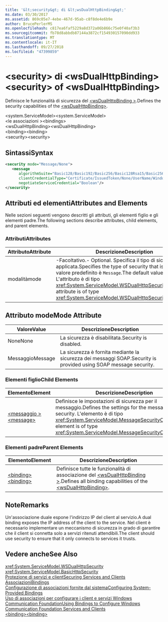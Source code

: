 ```yaml
---
title: '&lt;security&gt; di &lt;wsDualHttpBinding&gt;'
ms.date: 03/30/2017
ms.assetid: 869c05e7-4ebe-467d-95ab-c8f8de4e6b9e
author: BrucePerlerMS
ms.openlocfilehash: c817ea6faf5229a8d372a06b866c75e0f40af3b3
ms.sourcegitcommit: fb78d8abbdb87144a3872cf154930157090dd933
ms.translationtype: MT
ms.contentlocale: it-IT
ms.lasthandoff: 09/27/2018
ms.locfileid: "47399859"
---
```

# <a name="ltsecuritygt-of-ltwsdualhttpbindinggt"></a><span data-ttu-id="7bee3-102">&lt;security&gt; di &lt;wsDualHttpBinding&gt;</span><span class="sxs-lookup"><span data-stu-id="7bee3-102">&lt;security&gt; of &lt;wsDualHttpBinding&gt;</span></span>
<span data-ttu-id="7bee3-103">Definisce le funzionalità di sicurezza del [ \<wsDualHttpBinding >](../../../../../docs/framework/configure-apps/file-schema/wcf/wsdualhttpbinding.md).</span><span class="sxs-lookup"><span data-stu-id="7bee3-103">Defines the security capabilities of the [\<wsDualHttpBinding>](../../../../../docs/framework/configure-apps/file-schema/wcf/wsdualhttpbinding.md).</span></span>  
  
 <span data-ttu-id="7bee3-104">\<system.ServiceModel></span><span class="sxs-lookup"><span data-stu-id="7bee3-104">\<system.ServiceModel></span></span>  
<span data-ttu-id="7bee3-105">\<le associazioni ></span><span class="sxs-lookup"><span data-stu-id="7bee3-105">\<bindings></span></span>  
<span data-ttu-id="7bee3-106">\<wsDualHttpBinding></span><span class="sxs-lookup"><span data-stu-id="7bee3-106">\<wsDualHttpBinding></span></span>  
<span data-ttu-id="7bee3-107">\<binding></span><span class="sxs-lookup"><span data-stu-id="7bee3-107">\<binding></span></span>  
<span data-ttu-id="7bee3-108">\<security></span><span class="sxs-lookup"><span data-stu-id="7bee3-108">\<security></span></span>  
  
## <a name="syntax"></a><span data-ttu-id="7bee3-109">Sintassi</span><span class="sxs-lookup"><span data-stu-id="7bee3-109">Syntax</span></span>  
  
```xml  
<security mode="Message/None">  
   <message  
      algorithmSuite="Basic128/Basic192/Basic256/Basic128Rsa15/Basic256Rsa15/TripleDes/TripleDesRsa15/Basic128Sha256/Basic192Sha256/TripleDesSha256/Basic128Sha256Rsa15/Basic192Sha256Rsa15/Basic256Sha256Rsa15/TripleDesSha256Rsa15"  
      clientCredentialType="Certificate/IssuedToken/None/UserName/Windows"  
      negotiateServiceCredential="Boolean"/>  
</security>  
```  
  
## <a name="attributes-and-elements"></a><span data-ttu-id="7bee3-110">Attributi ed elementi</span><span class="sxs-lookup"><span data-stu-id="7bee3-110">Attributes and Elements</span></span>  
 <span data-ttu-id="7bee3-111">Nelle sezioni seguenti vengono descritti gli attributi, gli elementi figlio e gli elementi padre.</span><span class="sxs-lookup"><span data-stu-id="7bee3-111">The following sections describe attributes, child elements, and parent elements.</span></span>  
  
### <a name="attributes"></a><span data-ttu-id="7bee3-112">Attributi</span><span class="sxs-lookup"><span data-stu-id="7bee3-112">Attributes</span></span>  
  
|<span data-ttu-id="7bee3-113">Attributo</span><span class="sxs-lookup"><span data-stu-id="7bee3-113">Attribute</span></span>|<span data-ttu-id="7bee3-114">Descrizione</span><span class="sxs-lookup"><span data-stu-id="7bee3-114">Description</span></span>|  
|---------------|-----------------|  
|<span data-ttu-id="7bee3-115">modalità</span><span class="sxs-lookup"><span data-stu-id="7bee3-115">mode</span></span>|<span data-ttu-id="7bee3-116">-Facoltativo.</span><span class="sxs-lookup"><span data-stu-id="7bee3-116">-   Optional.</span></span> <span data-ttu-id="7bee3-117">Specifica il tipo di sicurezza applicata.</span><span class="sxs-lookup"><span data-stu-id="7bee3-117">Specifies the type of security that is applied.</span></span> <span data-ttu-id="7bee3-118">Il valore predefinito è `Message`.</span><span class="sxs-lookup"><span data-stu-id="7bee3-118">The default value is `Message`.</span></span> <span data-ttu-id="7bee3-119">L'attributo è di tipo <xref:System.ServiceModel.WSDualHttpSecurityMode>.</span><span class="sxs-lookup"><span data-stu-id="7bee3-119">This attribute is of type <xref:System.ServiceModel.WSDualHttpSecurityMode>.</span></span>|  
  
## <a name="mode-attribute"></a><span data-ttu-id="7bee3-120">Attributo mode</span><span class="sxs-lookup"><span data-stu-id="7bee3-120">Mode Attribute</span></span>  
  
|<span data-ttu-id="7bee3-121">Valore</span><span class="sxs-lookup"><span data-stu-id="7bee3-121">Value</span></span>|<span data-ttu-id="7bee3-122">Descrizione</span><span class="sxs-lookup"><span data-stu-id="7bee3-122">Description</span></span>|  
|-----------|-----------------|  
|<span data-ttu-id="7bee3-123">None</span><span class="sxs-lookup"><span data-stu-id="7bee3-123">None</span></span>|<span data-ttu-id="7bee3-124">La sicurezza è disabilitata.</span><span class="sxs-lookup"><span data-stu-id="7bee3-124">Security is disabled.</span></span>|  
|<span data-ttu-id="7bee3-125">Messaggio</span><span class="sxs-lookup"><span data-stu-id="7bee3-125">Message</span></span>|<span data-ttu-id="7bee3-126">La sicurezza è fornita mediante la sicurezza dei messaggi SOAP.</span><span class="sxs-lookup"><span data-stu-id="7bee3-126">Security is provided using SOAP message security.</span></span>|  
  
### <a name="child-elements"></a><span data-ttu-id="7bee3-127">Elementi figlio</span><span class="sxs-lookup"><span data-stu-id="7bee3-127">Child Elements</span></span>  
  
|<span data-ttu-id="7bee3-128">Elemento</span><span class="sxs-lookup"><span data-stu-id="7bee3-128">Element</span></span>|<span data-ttu-id="7bee3-129">Descrizione</span><span class="sxs-lookup"><span data-stu-id="7bee3-129">Description</span></span>|  
|-------------|-----------------|  
|[<span data-ttu-id="7bee3-130">\<messaggio ></span><span class="sxs-lookup"><span data-stu-id="7bee3-130">\<message></span></span>](../../../../../docs/framework/configure-apps/file-schema/wcf/message-of-wsdualhttpbinding.md)|<span data-ttu-id="7bee3-131">Definisce le impostazioni di sicurezza per il messaggio.</span><span class="sxs-lookup"><span data-stu-id="7bee3-131">Defines the settings for the message-level security.</span></span> <span data-ttu-id="7bee3-132">L'elemento è di tipo <xref:System.ServiceModel.MessageSecurityOverHttp>.</span><span class="sxs-lookup"><span data-stu-id="7bee3-132">This element is of type <xref:System.ServiceModel.MessageSecurityOverHttp>.</span></span>|  
  
### <a name="parent-elements"></a><span data-ttu-id="7bee3-133">Elementi padre</span><span class="sxs-lookup"><span data-stu-id="7bee3-133">Parent Elements</span></span>  
  
|<span data-ttu-id="7bee3-134">Elemento</span><span class="sxs-lookup"><span data-stu-id="7bee3-134">Element</span></span>|<span data-ttu-id="7bee3-135">Descrizione</span><span class="sxs-lookup"><span data-stu-id="7bee3-135">Description</span></span>|  
|-------------|-----------------|  
|[<span data-ttu-id="7bee3-136">\<binding></span><span class="sxs-lookup"><span data-stu-id="7bee3-136">\<binding></span></span>](../../../../../docs/framework/misc/binding.md)|<span data-ttu-id="7bee3-137">Definisce tutte le funzionalità di associazione del [ \<wsDualHttpBinding >](../../../../../docs/framework/configure-apps/file-schema/wcf/wsdualhttpbinding.md).</span><span class="sxs-lookup"><span data-stu-id="7bee3-137">Defines all binding capabilities of the [\<wsDualHttpBinding>](../../../../../docs/framework/configure-apps/file-schema/wcf/wsdualhttpbinding.md).</span></span>|  
  
## <a name="remarks"></a><span data-ttu-id="7bee3-138">Note</span><span class="sxs-lookup"><span data-stu-id="7bee3-138">Remarks</span></span>  
 <span data-ttu-id="7bee3-139">Un'associazione duale espone l'indirizzo IP del client al servizio.</span><span class="sxs-lookup"><span data-stu-id="7bee3-139">A dual binding exposes the IP address of the client to the service.</span></span> <span data-ttu-id="7bee3-140">Nel client è necessario implementare un meccanismo di sicurezza in grado di garantire che il client si connetta solo a servizi ritenuti attendibili.</span><span class="sxs-lookup"><span data-stu-id="7bee3-140">The client should use security to ensure that it only connects to services it trusts.</span></span>  
  
## <a name="see-also"></a><span data-ttu-id="7bee3-141">Vedere anche</span><span class="sxs-lookup"><span data-stu-id="7bee3-141">See Also</span></span>  
 <xref:System.ServiceModel.WSDualHttpSecurity>  
 <xref:System.ServiceModel.BasicHttpSecurity>  
 [<span data-ttu-id="7bee3-142">Protezione di servizi e client</span><span class="sxs-lookup"><span data-stu-id="7bee3-142">Securing Services and Clients</span></span>](../../../../../docs/framework/wcf/feature-details/securing-services-and-clients.md)  
 [<span data-ttu-id="7bee3-143">Associazioni</span><span class="sxs-lookup"><span data-stu-id="7bee3-143">Bindings</span></span>](../../../../../docs/framework/wcf/bindings.md)  
 [<span data-ttu-id="7bee3-144">Configurazione di associazioni fornite dal sistema</span><span class="sxs-lookup"><span data-stu-id="7bee3-144">Configuring System-Provided Bindings</span></span>](../../../../../docs/framework/wcf/feature-details/configuring-system-provided-bindings.md)  
 [<span data-ttu-id="7bee3-145">Uso di associazioni per configurare i client e servizi Windows Communication Foundation</span><span class="sxs-lookup"><span data-stu-id="7bee3-145">Using Bindings to Configure Windows Communication Foundation Services and Clients</span></span>](https://msdn.microsoft.com/library/bd8b277b-932f-472f-a42a-b02bb5257dfb)  
 [<span data-ttu-id="7bee3-146">\<binding></span><span class="sxs-lookup"><span data-stu-id="7bee3-146">\<binding></span></span>](../../../../../docs/framework/misc/binding.md)
